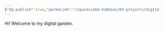 ```yaml
---
{"dg-publish":true,"permalink":"/spaces/pkm-hobbies/03-projects/digital-garden/hortus-notarum-home/","tags":["gardenEntry"]}
---
```



Hi! Welcome to my digital garden.